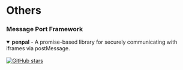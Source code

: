 # Others



### Message Port Framework

<details open>
<summary style="margin-bottom: 16px"><strong>penpal</strong> - A promise-based library for securely communicating with iframes via postMessage.</summary>

[![GitHub stars](https://img.shields.io/github/stars/Aaronius/penpal?style=flat-square)](https://github.com/Aaronius/penpal)


</details>
